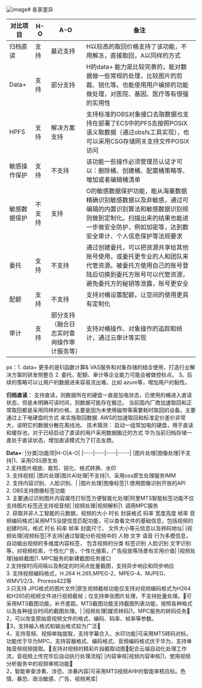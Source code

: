 ![image](https://github.com/chaoxiyan1225/curio/assets/114714712/998df343-f761-44a5-b79a-fd542ff0eb7c)# 各家差异

|  对比项目  | H-O  | A-O | 备注|
|  ----  | ----  | -----  |----|
| 归档直读  | 支持 |  最近支持|H以较高的取回价格支持了该功能，不用解冻，直接取回，A以同样的方式|
| Data+  | 支持 |  部分支持|H的data+ 能力是比较完善的，能对数据做一些常规的处理，比较图片的剪裁、锐化等。也能使用用户编排的功能做处理，对医院、基因、医疗等有很强的实用性|    |
|HPFS |支持| 解决方案支持|支持标准的OBS对象接口去取数据也支持在部署了ECS中的PFS去按照POSIX语义取数据（通过obsfs工具实现），也可以采用CSG存储网关支持文件POSIX访问|
|敏感操作保护|支持|不支持|该功能一些操作必须管理员认证才可以：删除桶、创建桶、配置桶策略等、增加或者编辑桶清单|
|敏感数据保护|不支持|支持|O的敏感数据保护功能，能从海量数据精确识别敏感数据以及非敏感，通过可编辑的内置识别算法和敏感数据识别规则做到定制化。扫描出来的结果也能进一步做安全防护，例如加密等，达到数安全审计、个人信息保护等法规要求|
|委托|支持|不支持|通过创建委托，可以把资源共享给其他账号使用，或委托更专业的人和团队来代管资源。被委托方使用自己的账号登陆后切换到委托方账号可以代管资源，避免委托方的秘钥等泄露，账号更安全|
|配额|支持|不支持|支持对桶设置配额，让空间的使用更具有定制化|
|审计|支持|部分支持（融合日志实时查询操作审计服务等）|支持对桶操作、对象操作的追踪和统计，通过云审计等实现

ps：1. data+ 更多的是EI函数计算& VAS服务和对象存储的结合使用，打造行业解决方案的研发侧整合
    2. 委托、配额、审计等企业能力可能会被做控标点。
    3。后续的策略可以让用户的数据进来容易流出难。比如 azure等，增加用户的黏性。


**归档直读**：
     支持直读，则数据所在的硬盘一直是加电状态，已使用的桶进入直读状态，但是未明确可读时间，则数据可能存在搬迁。
        当前国内厂商加速取回和正常取回都是采用同样的价格，主要是因为未使用磁带等需要耗时取回的设备。主要通过上下电硬盘的方式
        来实施取回数据. AWS的加速取回和标准定价差价非常大，说明它的数据分散在离线池。
      技术猜测： 启动一组常加电的硬盘，用于直读和缓存池，对于已经启动了直读的用户采用数据搬迁的方式
               华为当前归档存储一直处于直读状态，增加直读模式为了打击友商。

**Data+**:
|分类|功能项|H-O|A-O|
|----|----|----|-----|
|图片处理|图像处理|不支持|1、采用OSS原生处<br> 2.支持图片缩放、裁剪、锐化、格式转换、水印 <br> 3. 支持视频|
|图片处理|图片AI处理|不支持|1、采用oss原生处理服务IMM <br> 2. 支持内容识别、人脸识别、|
|图片处理|图像标签|1.使用图像识别开放的API<br> 2. OBS支持图像标签功能<br> 3. 主要通过识别图片内容属性打标签方便智能化处理|阿里MTS智能标签功能不仅支持图片标签还支持视音频|
|视频处理|视频解析|1. 调用MPC服务<br> 2. 获取并非人工智能的元数据，视频的大小 时长 封装格式 码率 宽度高度 帧率 音频编码格式|采用MTS没提信息匹配功能，可以查看文件的基础信息，包括视频的创建时间，格式 时长 码率  帧率  封面尺寸， 文件大小等元信息以及转码地址|
|视频处理|视频标签|不支持|通过智能分析视频中的 人物 文字 语音 行为多模信息，自动输出视频的多维度内容标签， 包含视频的分类 标签识别 人脸识别 文字识别等，对视频检索，个性化广告，个性化搜索，广告投放等场景有实用价值|
|视频处理|抽帧截图|1. MPC服务的新建截图任务接口<br> 2.支持按时间间隔以及制定的时间点批量截图，支持异步响应和同步响应<br> 3. 支持视频编码格式，H.264 H.265,MPEG-2、MPEG-4、MJPEG、WMV1/2/3、Proress422等<br> 3.只支持 JPG格式的图片文件|原生视频截帧功能仅支持对视频编码格式为H264和H265的视频文件进行视频截帧；仅支持单张图片处理，不支持批量处理。可采用MTS截图功能，补齐差距。MTS截图功能支持截图列表功能，按照各种格式以及各种组合时间的截图处理。|
|视频处理|媒资转码|1，MPC服务的转码任务 <br>2，可以改变原始音视频文件的格式、编码、码率、帧率等参数。<br>3，支持输入格式和输出格式较为广泛 <br>4，支持音频、视频单独提取，支持字幕合入、水印功能|可采用MTS转码对标，功能优于华为MPC。支持容器格式、编码格式、音频编码格式优于华为，支持单独音频视频提取。支持对视频的精彩片段截取动图配合云端自动化处理工作流，音视频上传完毕后自动执行处理流程|
|内容审核|视频内容审核|1，使用视频分析服务中的视频审核功能<br>2，智能审查涉黄、涉恐、涉暴内容|可采用MTS视频AI中的智能审核应标。色情、暴恐、政治敏感、广告、视频黑库|







               
